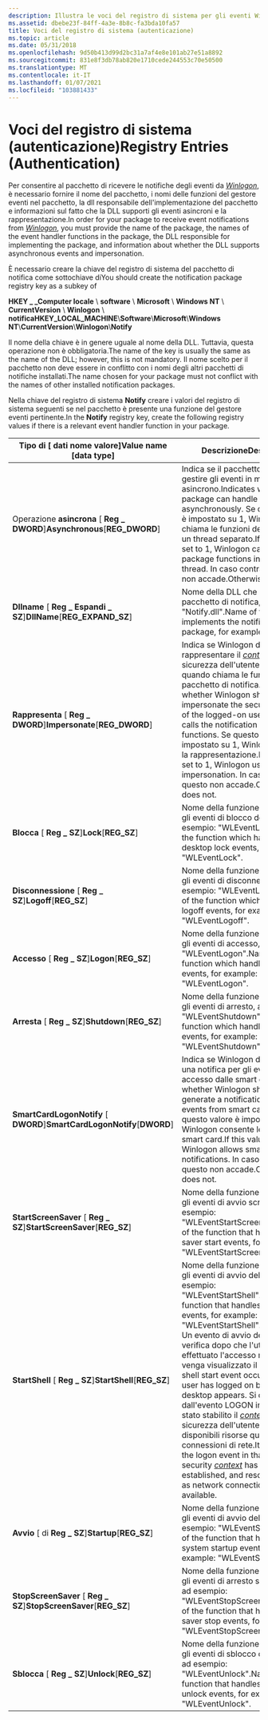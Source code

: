 ```yaml
---
description: Illustra le voci del registro di sistema per gli eventi Winlogon.
ms.assetid: dbebe23f-84ff-4a3e-8b8c-fa3bda10fa57
title: Voci del registro di sistema (autenticazione)
ms.topic: article
ms.date: 05/31/2018
ms.openlocfilehash: 9d50b413d99d2bc31a7af4e8e101ab27e51a8892
ms.sourcegitcommit: 831e8f3db78ab820e1710cede244553c70e50500
ms.translationtype: MT
ms.contentlocale: it-IT
ms.lasthandoff: 01/07/2021
ms.locfileid: "103881433"
---
```

# <a name="registry-entries-authentication"></a><span data-ttu-id="d0d21-103">Voci del registro di sistema (autenticazione)</span><span class="sxs-lookup"><span data-stu-id="d0d21-103">Registry Entries (Authentication)</span></span>

<span data-ttu-id="d0d21-104">Per consentire al pacchetto di ricevere le notifiche degli eventi da [*Winlogon*](../secgloss/w-gly.md), è necessario fornire il nome del pacchetto, i nomi delle funzioni del gestore eventi nel pacchetto, la dll responsabile dell'implementazione del pacchetto e informazioni sul fatto che la DLL supporti gli eventi asincroni e la rappresentazione.</span><span class="sxs-lookup"><span data-stu-id="d0d21-104">In order for your package to receive event notifications from [*Winlogon*](../secgloss/w-gly.md), you must provide the name of the package, the names of the event handler functions in the package, the DLL responsible for implementing the package, and information about whether the DLL supports asynchronous events and impersonation.</span></span>

<span data-ttu-id="d0d21-105">È necessario creare la chiave del registro di sistema del pacchetto di notifica come sottochiave di</span><span class="sxs-lookup"><span data-stu-id="d0d21-105">You should create the notification package registry key as a subkey of</span></span>

<span data-ttu-id="d0d21-106">**HKEY \_ \_Computer locale** \\ **software** \\ **Microsoft** \\ **Windows NT** \\ **CurrentVersion** \\ **Winlogon** \\ **notifica**</span><span class="sxs-lookup"><span data-stu-id="d0d21-106">**HKEY\_LOCAL\_MACHINE**\\**Software**\\**Microsoft**\\**Windows NT**\\**CurrentVersion**\\**Winlogon**\\**Notify**</span></span>

<span data-ttu-id="d0d21-107">Il nome della chiave è in genere uguale al nome della DLL. Tuttavia, questa operazione non è obbligatoria.</span><span class="sxs-lookup"><span data-stu-id="d0d21-107">The name of the key is usually the same as the name of the DLL; however, this is not mandatory.</span></span> <span data-ttu-id="d0d21-108">Il nome scelto per il pacchetto non deve essere in conflitto con i nomi degli altri pacchetti di notifiche installati.</span><span class="sxs-lookup"><span data-stu-id="d0d21-108">The name chosen for your package must not conflict with the names of other installed notification packages.</span></span>

<span data-ttu-id="d0d21-109">Nella chiave del registro di sistema **Notify** creare i valori del registro di sistema seguenti se nel pacchetto è presente una funzione del gestore eventi pertinente.</span><span class="sxs-lookup"><span data-stu-id="d0d21-109">In the **Notify** registry key, create the following registry values if there is a relevant event handler function in your package.</span></span>



| <span data-ttu-id="d0d21-110">Tipo di \[ dati nome valore\]</span><span class="sxs-lookup"><span data-stu-id="d0d21-110">Value name \[data type\]</span></span>                         | <span data-ttu-id="d0d21-111">Descrizione</span><span class="sxs-lookup"><span data-stu-id="d0d21-111">Description</span></span>                                                                                                                                                                                                                                                                                                                                                                                                              |
|--------------------------------------------------|--------------------------------------------------------------------------------------------------------------------------------------------------------------------------------------------------------------------------------------------------------------------------------------------------------------------------------------------------------------------------------------------------------------------------|
| <span data-ttu-id="d0d21-112">Operazione **asincrona** \[ **Reg \_ DWORD**\]</span><span class="sxs-lookup"><span data-stu-id="d0d21-112">**Asynchronous**\[**REG\_DWORD**\]</span></span><br/>    | <span data-ttu-id="d0d21-113">Indica se il pacchetto è in grado di gestire gli eventi in modo asincrono.</span><span class="sxs-lookup"><span data-stu-id="d0d21-113">Indicates whether the package can handle events asynchronously.</span></span> <span data-ttu-id="d0d21-114">Se questo valore è impostato su 1, Winlogon chiama le funzioni del pacchetto in un thread separato.</span><span class="sxs-lookup"><span data-stu-id="d0d21-114">If this value is set to 1, Winlogon calls the package functions in a separate thread.</span></span> <span data-ttu-id="d0d21-115">In caso contrario, questo non accade.</span><span class="sxs-lookup"><span data-stu-id="d0d21-115">Otherwise, it does not.</span></span><br/>                                                                                                                                                                                                                                 |
| <span data-ttu-id="d0d21-116">**Dllname** \[ **Reg \_ Espandi \_ SZ**\]</span><span class="sxs-lookup"><span data-stu-id="d0d21-116">**DllName**\[**REG\_EXPAND\_SZ**\]</span></span><br/>    | <span data-ttu-id="d0d21-117">Nome della DLL che implementa il pacchetto di notifica, ad esempio: "Notify.dll".</span><span class="sxs-lookup"><span data-stu-id="d0d21-117">Name of the DLL that implements the notification package, for example: "Notify.dll".</span></span><br/>                                                                                                                                                                                                                                                                                                                          |
| <span data-ttu-id="d0d21-118">**Rappresenta** \[ **Reg \_ DWORD**\]</span><span class="sxs-lookup"><span data-stu-id="d0d21-118">**Impersonate**\[**REG\_DWORD**\]</span></span><br/>     | <span data-ttu-id="d0d21-119">Indica se Winlogon deve rappresentare il [*contesto*](../secgloss/c-gly.md) di sicurezza dell'utente connesso quando chiama le funzioni del pacchetto di notifica.</span><span class="sxs-lookup"><span data-stu-id="d0d21-119">Indicates whether Winlogon should impersonate the security [*context*](../secgloss/c-gly.md) of the logged-on user when it calls the notification package functions.</span></span> <span data-ttu-id="d0d21-120">Se questo valore è impostato su 1, Winlogon utilizza la rappresentazione.</span><span class="sxs-lookup"><span data-stu-id="d0d21-120">If this value is set to 1, Winlogon uses impersonation.</span></span> <span data-ttu-id="d0d21-121">In caso contrario, questo non accade.</span><span class="sxs-lookup"><span data-stu-id="d0d21-121">Otherwise, it does not.</span></span><br/>                                                                                                                    |
| <span data-ttu-id="d0d21-122">**Blocca** \[ **Reg \_ SZ**\]</span><span class="sxs-lookup"><span data-stu-id="d0d21-122">**Lock**\[**REG\_SZ**\]</span></span><br/>               | <span data-ttu-id="d0d21-123">Nome della funzione che gestisce gli eventi di blocco desktop, ad esempio: "WLEventLock".</span><span class="sxs-lookup"><span data-stu-id="d0d21-123">Name of the function which handles desktop lock events, for example: "WLEventLock".</span></span><br/>                                                                                                                                                                                                                                                                                                                           |
| <span data-ttu-id="d0d21-124">**Disconnessione** \[ **Reg \_ SZ**\]</span><span class="sxs-lookup"><span data-stu-id="d0d21-124">**Logoff**\[**REG\_SZ**\]</span></span><br/>             | <span data-ttu-id="d0d21-125">Nome della funzione che gestisce gli eventi di disconnessione, ad esempio: "WLEventLogoff".</span><span class="sxs-lookup"><span data-stu-id="d0d21-125">Name of the function which handles logoff events, for example: "WLEventLogoff".</span></span><br/>                                                                                                                                                                                                                                                                                                                               |
| <span data-ttu-id="d0d21-126">**Accesso** \[ **Reg \_ SZ**\]</span><span class="sxs-lookup"><span data-stu-id="d0d21-126">**Logon**\[**REG\_SZ**\]</span></span><br/>              | <span data-ttu-id="d0d21-127">Nome della funzione che gestisce gli eventi di accesso, ad esempio: "WLEventLogon".</span><span class="sxs-lookup"><span data-stu-id="d0d21-127">Name of the function which handles logon events, for example: "WLEventLogon".</span></span><br/>                                                                                                                                                                                                                                                                                                                                 |
| <span data-ttu-id="d0d21-128">**Arresta** \[ **Reg \_ SZ**\]</span><span class="sxs-lookup"><span data-stu-id="d0d21-128">**Shutdown**\[**REG\_SZ**\]</span></span><br/>           | <span data-ttu-id="d0d21-129">Nome della funzione che gestisce gli eventi di arresto, ad esempio: "WLEventShutdown".</span><span class="sxs-lookup"><span data-stu-id="d0d21-129">Name of the function which handles shutdown events, for example: "WLEventShutdown".</span></span><br/>                                                                                                                                                                                                                                                                                                                           |
| <span data-ttu-id="d0d21-130">**SmartCardLogonNotify** \[ **DWORD**\]</span><span class="sxs-lookup"><span data-stu-id="d0d21-130">**SmartCardLogonNotify**\[**DWORD**\]</span></span><br/> | <span data-ttu-id="d0d21-131">Indica se Winlogon deve generare una notifica per gli eventi di accesso dalle smart card.</span><span class="sxs-lookup"><span data-stu-id="d0d21-131">Indicates whether Winlogon should generate a notification for logon events from smart cards.</span></span> <span data-ttu-id="d0d21-132">Se questo valore è impostato su 1, Winlogon consente le notifiche di smart card.</span><span class="sxs-lookup"><span data-stu-id="d0d21-132">If this value is set to 1, Winlogon allows smart card notifications.</span></span> <span data-ttu-id="d0d21-133">In caso contrario, questo non accade.</span><span class="sxs-lookup"><span data-stu-id="d0d21-133">Otherwise, it does not.</span></span><br/>                                                                                                                                                                                                                     |
| <span data-ttu-id="d0d21-134">**StartScreenSaver** \[ **Reg \_ SZ**\]</span><span class="sxs-lookup"><span data-stu-id="d0d21-134">**StartScreenSaver**\[**REG\_SZ**\]</span></span><br/>   | <span data-ttu-id="d0d21-135">Nome della funzione che gestisce gli eventi di avvio screen saver, ad esempio: "WLEventStartScreenSaver".</span><span class="sxs-lookup"><span data-stu-id="d0d21-135">Name of the function that handles screen saver start events, for example: "WLEventStartScreenSaver".</span></span><br/>                                                                                                                                                                                                                                                                                                          |
| <span data-ttu-id="d0d21-136">**StartShell** \[ **Reg \_ SZ**\]</span><span class="sxs-lookup"><span data-stu-id="d0d21-136">**StartShell**\[**REG\_SZ**\]</span></span><br/>         | <span data-ttu-id="d0d21-137">Nome della funzione che gestisce gli eventi di avvio della shell, ad esempio: "WLEventStartShell".</span><span class="sxs-lookup"><span data-stu-id="d0d21-137">Name of the function that handles shell start events, for example: "WLEventStartShell".</span></span><br/> <span data-ttu-id="d0d21-138">Un evento di avvio della shell si verifica dopo che l'utente ha effettuato l'accesso ma prima che venga visualizzato il desktop.</span><span class="sxs-lookup"><span data-stu-id="d0d21-138">A shell start event occurs after the user has logged on but before the desktop appears.</span></span> <span data-ttu-id="d0d21-139">Si differenzia dall'evento LOGON in quanto è stato stabilito il [*contesto*](../secgloss/c-gly.md) di sicurezza dell'utente e sono disponibili risorse quali le connessioni di rete.</span><span class="sxs-lookup"><span data-stu-id="d0d21-139">It differs from the logon event in that the user's security [*context*](../secgloss/c-gly.md) has been established, and resources such as network connections are available.</span></span><br/> |
| <span data-ttu-id="d0d21-140">**Avvio** \[ di **Reg \_ SZ**\]</span><span class="sxs-lookup"><span data-stu-id="d0d21-140">**Startup**\[**REG\_SZ**\]</span></span><br/>            | <span data-ttu-id="d0d21-141">Nome della funzione che gestisce gli eventi di avvio del sistema, ad esempio: "WLEventStartup".</span><span class="sxs-lookup"><span data-stu-id="d0d21-141">Name of the function that handles system startup events, for example: "WLEventStartup".</span></span><br/>                                                                                                                                                                                                                                                                                                                       |
| <span data-ttu-id="d0d21-142">**StopScreenSaver** \[ **Reg \_ SZ**\]</span><span class="sxs-lookup"><span data-stu-id="d0d21-142">**StopScreenSaver**\[**REG\_SZ**\]</span></span><br/>    | <span data-ttu-id="d0d21-143">Nome della funzione che gestisce gli eventi di arresto screen saver, ad esempio: "WLEventStopScreenSaver".</span><span class="sxs-lookup"><span data-stu-id="d0d21-143">Name of the function that handles screen saver stop events, for example: "WLEventStopScreenSaver".</span></span><br/>                                                                                                                                                                                                                                                                                                            |
| <span data-ttu-id="d0d21-144">**Sblocca** \[ **Reg \_ SZ**\]</span><span class="sxs-lookup"><span data-stu-id="d0d21-144">**Unlock**\[**REG\_SZ**\]</span></span><br/>             | <span data-ttu-id="d0d21-145">Nome della funzione che gestisce gli eventi di sblocco del desktop, ad esempio: "WLEventUnlock".</span><span class="sxs-lookup"><span data-stu-id="d0d21-145">Name of the function that handles desktop unlock events, for example: "WLEventUnlock".</span></span><br/>                                                                                                                                                                                                                                                                                                                        |



 

 

 
